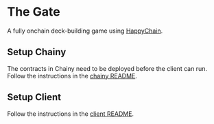 # The Gate

A fully onchain deck-building game using [HappyChain](https://docs.happy.tech/).

## Setup Chainy

The contracts in Chainy need to be deployed before the client can run.
Follow the instructions in the [chainy README](/chainy/README.md).

## Setup Client

Follow the instructions in the [client README](/client/README.md).
